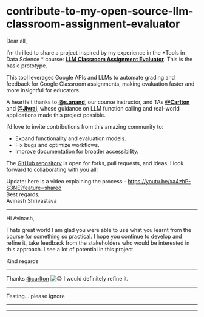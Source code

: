 # contribute-to-my-open-source-llm-classroom-assignment-evaluator

Dear all,

I’m thrilled to share a project inspired by my experience in the \*Tools in Data Science \* course: [**LLM Classroom Assignment Evaluator**](https://github.com/AvinashShrivastav/LLM_Assignment_Evaluator_GoogleClassroom). This is the basic prototype.

This tool leverages Google APIs and LLMs to automate grading and feedback for Google Classroom assignments, making evaluation faster and more insightful for educators.

A heartfelt thanks to **[@s.anand](/u/s.anand)**, our course instructor, and TAs **[@Carlton](/u/carlton)** and **[@Jivraj](/u/jivraj)**, whose guidance on LLM function calling and real-world applications made this project possible.

I’d love to invite contributions from this amazing community to:

* Expand functionality and evaluation models.
* Fix bugs and optimize workflows.
* Improve documentation for broader accessibility.

The [GitHub repository](https://github.com/AvinashShrivastav/LLM_Assignment_Evaluator_GoogleClassroom) is open for forks, pull requests, and ideas. I look forward to collaborating with you all!

Update: here is a video explaining the process - <https://youtu.be/xa4zhP-S3NE?feature=shared>  
Best regards,  
Avinash Shrivastava

---

Hi Avinash,

Thats great work! I am glad you were able to use what you learnt from the course for something so practical. I hope you continue to develop and refine it, take feedback from the stakeholders who would be interested in this approach. I see a lot of potential in this project.

Kind regards

---

Thanks [@carlton](/u/carlton) ![:blush:](https://emoji.discourse-cdn.com/google/blush.png?v=12 ":blush:") I would definitely refine it.

---

Testing… please ignore

---

---

